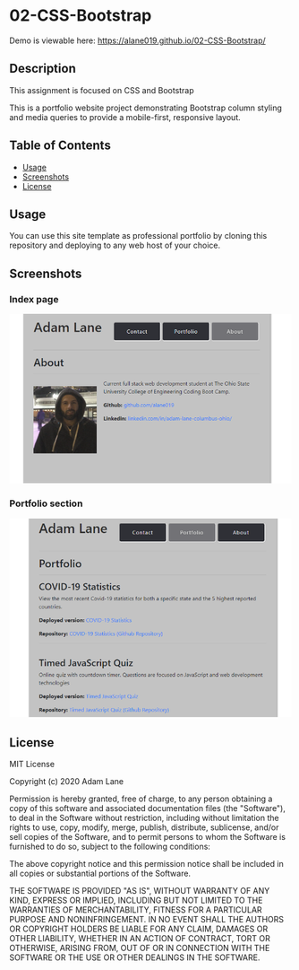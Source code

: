 # 02-CSS-Bootstrap

Demo is viewable here: <https://alane019.github.io/02-CSS-Bootstrap/>

## Description 

This assignment is focused on CSS and Bootstrap

This is a portfolio website project demonstrating Bootstrap column styling and media queries to provide a mobile-first, responsive layout.

## Table of Contents
  
  - [Usage](#usage)
  - [Screenshots](#Screenshots)
  - [License](#license) 

## Usage

You can use this site template as professional portfolio by cloning this repository and deploying to any web host of your choice. 
 

## Screenshots

### Index page

![EXAMPLE-SCREENSHOT](./assets/images/screenshot.png)

### Portfolio section
![EXAMPLE-SCREENSHOT](./assets/images/screenshot2.png)


## License

MIT License

Copyright (c) 2020 Adam Lane

Permission is hereby granted, free of charge, to any person obtaining a copy
of this software and associated documentation files (the "Software"), to deal
in the Software without restriction, including without limitation the rights
to use, copy, modify, merge, publish, distribute, sublicense, and/or sell
copies of the Software, and to permit persons to whom the Software is
furnished to do so, subject to the following conditions:

The above copyright notice and this permission notice shall be included in all
copies or substantial portions of the Software.

THE SOFTWARE IS PROVIDED "AS IS", WITHOUT WARRANTY OF ANY KIND, EXPRESS OR
IMPLIED, INCLUDING BUT NOT LIMITED TO THE WARRANTIES OF MERCHANTABILITY,
FITNESS FOR A PARTICULAR PURPOSE AND NONINFRINGEMENT. IN NO EVENT SHALL THE
AUTHORS OR COPYRIGHT HOLDERS BE LIABLE FOR ANY CLAIM, DAMAGES OR OTHER
LIABILITY, WHETHER IN AN ACTION OF CONTRACT, TORT OR OTHERWISE, ARISING FROM,
OUT OF OR IN CONNECTION WITH THE SOFTWARE OR THE USE OR OTHER DEALINGS IN THE
SOFTWARE.
